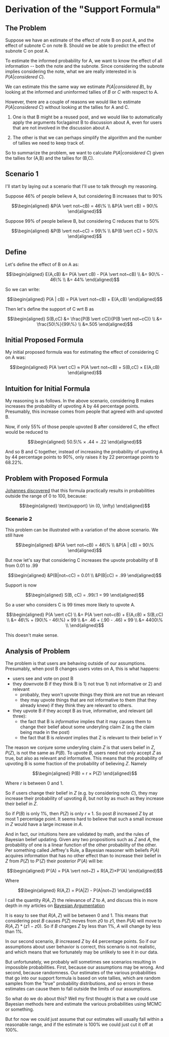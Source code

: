 # Derivation of the "Support Formula"

## The Problem

Suppose we have an estimate of the effect of note B on post A, and the effect of subnote C on note B. Should we be able to predict the effect of subnote C on post A.

To estimate the informed probability for A, we want to know the effect of all information -- both the note and the subnote. Since considering the subnote implies considering the note, what we are really interested in is $P(A \vert considered~C)$.

We can estimate this the same way we estimate $P(A \vert considered~B)$, by looking at the informed and uninformed tallies of $B$ or $C$ with respect to A.

However, there are a couple of reasons we would like to estimate $P(A \vert considered~C)$ without looking at the tallies for A and C. 

1. One is that B might be a reused post, and we would like to automatically apply the arguments for/against B to discussion about A, even for users that are not involved in the discussion about A.

2. The other is that we can perhaps simplify the algorithm and the number of tallies we need to keep track of.

So to summarize the problem, we want to calculate $P(A \vert considered~C)$ given the tallies for (A,B) and the tallies for (B,C).

## Scenario 1

I'll start by laying out a scenario that I'll use to talk through my reasoning.

Suppose 46% of people believe A, but considering B increases that to 90%

``` math
\begin{aligned}
    &P(A \vert not~cB) = 46\% \\
    &P(A \vert cB) = 90\%
\end{aligned}
```

Suppose 99% of people believe B, but considering C reduces that to 50%

``` math
\begin{aligned}
    &P(B \vert not~cC) = 99\% \\
    &P(B \vert cC) = 50\%
\end{aligned}
```

## Define

Let's define the effect of B on A as:

``` math
\begin{aligned}
    E(A,cB) &= P(A \vert cB) - P(A \vert not~cB) \\
            &= 90\% - 46\%  \\
            &= 44%
\end{aligned}
```

So we can write:

``` math
\begin{aligned}
    P(A | cB) = P(A \vert not~cB) + E(A,cB)
\end{aligned}
```

Then let's define the support of C wrt B as 

``` math
\begin{aligned}
    S(B,cC) &= \frac{P(B \vert cC)}{P(B \vert not~cC)} \\
            &= \frac{50\%}{99\%} \\
            &≈.505  
\end{aligned}
```

## Initial Proposed Formula

My initial proposed formula was for estimating the effect of considering C on A was:
    
``` math
\begin{aligned}
    P(A \vert cC) ≈ P(A \vert not~cB) + S(B,cC) × E(A,cB)
\end{aligned}
```

## Intuition for Initial Formula

My reasoning is as follows. In the above scenario, considering B makes increases the probability of upvoting A by 44 percentage points. Presumably, this increase comes from people that agreed with and upvoted B.

Now, if only 55% of those people upvoted B after considered C, the effect would be reduced to


``` math
\begin{aligned}
    50.5\% × .44 = .22 
\end{aligned}
```

And so B and C together, instead of increasing the probability of upvoting A by 44 percentage points to $90\%$, only raises it by 22 percentage points to $68.22\%$.

## Problem with Proposed Formula

[Johannes discovered](2024-02-05--top-note-algorithm.md) that this formula practically results in probabilities outside the range of 0 to 100, because:

``` math
\begin{aligned}
	\text{support} \in (0, \infty)
\end{aligned}
```

### Scenario 2


This problem can be illustrated with a variation of the above scenario. We still have


``` math
\begin{aligned}
    &P(A \vert not~cB) = 46\% \\
    &P(A | cB) = 90\%
\end{aligned}
```

But now let's say that considering C increases the upvote probability of B from 0.01 to .99

``` math
\begin{aligned}
    &P(B|not~cC) = 0.01 \\
    &P(B|cC) = .99
\end{aligned}
```

Support is now

``` math
\begin{aligned}
    S(B, cC) = .99/.1 = 99
\end{aligned}
```

So a user who considers C is 99 times more likely to upvote A.

``` math
\begin{aligned}
    P(A \vert cC) \\
    &= P(A \vert not~cB) + E(A,cB) × S(B,cC) \\
    &=  46\% + (90\% - 46\%) × 99 \\
    &= .46 + (.90 - .46) × 99 \\
    &= 4400\% \\
\end{aligned}
```

This doesn't make sense.


## Analysis of Problem

The problem is that users are behaving outside of our assumptions. Presumably, when post B changes users votes on A, this is what happens:

- users see and vote on post B
- they downvote B if they think B is 1) not true 1) not informative or 2) and relevant
    - probably, they won't upvote things they think are not true an relevant
    - they may upvote things that are not informative to them (that they already knew) if they think they are relevant to others.
- they upvote B if they accept B as true, informative, and relevant (all three):
    - the fact that B is *informative* implies that it may causes them to change their belief about some underyling claim Z (e.g the claim being made in the post)
    - the fact that B is *relevant* implies that Z is relevant to their belief in Y

The reason we conjure some underyling claim $Z$ is that users belief in $Z$, $P(Z)$, is not the same as $P(B)$. To upvote $B$, users need not only accept $Z$ as true, but also as relevant and informative. This means that the probability of upvoting B is some fraction of the probability of believing $Z$. Namely

``` math
\begin{aligned}
    P(B) = r × P(Z)
\end{aligned}
```

Where $r$ is between 0 and 1.

So if users change their belief in $Z$ (e.g. by considering note $C$), they may increase their probability of upvoting $B$, but not by as much as they increase their belief in $Z$.

So if $P(B)$ is only 1%, then $P(Z)$ is only $r×1%$. So post $B$ increased $Z$ by at most 1 percentage point. It seems hard to believe that such a small increase in $Z$ would have a large increase in $A$.

And in fact, our intuitions here are validated by math, and the rules of Bayesian belief updating. Given any two propositions such as $Z$ and $A$, the probability of one is a linear function of the other probability of the other. Per something called Jeffrey's Rule, a Bayesian reasoner with beliefs $P(A)$ acquires information that has no other effect than to increase their belief in $Z$ from $P(Z)$ to $P'(Z)$ their posterior $P'(A)$ will be:

``` math
\begin{aligned}
    P'(A) = P(A \vert not~Z) + R(A,Z)×P'(A)
\end{aligned}
```

Where

``` math
\begin{aligned}
    R(A,Z) = P(A|Z) - P(A|not~Z)
\end{aligned}
```


I call the quantity $R(A,Z)$ the relevance of $Z$ to $A$, and discuss this in more depth in my articles on [Bayesian Argumentation](https://jonathanwarden.com/bayesian-argumentation/)

It is easy to see that $R(A,Z)$ will be between 0 and 1. This means that considering post $B$ causes $P(Z)$ moves from $z0$ to $z1$, then $P(A)$ will move to $R(A,Z)*(z1 - z0)$. So if $B$ changes $Z$ by less than 1%, $A$ will change by less than 1%.

In our second scenario, $B$ increased $Z$ by 44 percentage points. So if our assumptions about user behavior is correct, this scenario is not realistic, and which means that we fortunately may be unlikely to see it in our data. 

But unfortunately, we probably will sometimes see scenarios resulting in impossible probabilities. First, because our assumptions may be wrong. And second, because randomness. Our estimates of the various probabilities that go into our support formula is based on vote tallies, which are random samples from the "true" probability distributions, and so errors in these estimates can cause them to fall outside the limits of our assumptions.

So what do we do about this? Well my first thought is that a we could use Bayesian methods here and estimate the various probabilities using MCMC or something.

But for now we could just assume that our estimates will usually fall within a reasonable range, and if the estimate is 100% we could just cut it off at 100%.







